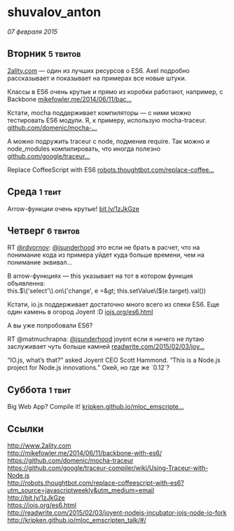# shuvalov_anton

_07 февраля 2015_

## Вторник <small>5 твитов</small>

[2ality.com](http://t.co/PvtJZodxLf "http://www.2ality.com") — один из лучших ресурсов о ES6. Axel подробно рассказывает и показывает на примерах все новые штуки.

Классы в ES6 очень крутые и прямо из коробки работают, например, с Backbone [mikefowler.me/2014/06/11/bac…](http://t.co/iTpI8kcbF1 "http://mikefowler.me/2014/06/11/backbone-with-es6/")

Кстати, mocha поддерживает компиляторы — с ними можно тестировать ES6 модули. Я, к примеру, использую mocha-traceur. [github.com/domenic/mocha-…](https://t.co/RYEpf7hWPX "https://github.com/domenic/mocha-traceur")

А можно подружить traceur c node, подменив require. Так можно и node\_modules компилировать, что иногда полезно [github.com/google/traceur…](https://t.co/ZUhwmdVsin "https://github.com/google/traceur-compiler/wiki/Using-Traceur-with-Node.js")

Replace CoffeeScript with ES6 [robots.thoughtbot.com/replace-coffee…](http://t.co/ELB3FSt6Qx "http://robots.thoughtbot.com/replace-coffeescript-with-es6?utm_source=javascriptweekly&utm_medium=email")

## Среда <small>1 твит</small>

Arrow-функции очень крутые! [bit.ly/1zJkGze](http://t.co/U1ODB6vaN3 "http://bit.ly/1zJkGze")

## Четверг <small>6 твитов</small>

RT [@rdvornov](https://twitter.com/rdvornov "Roman Dvornov"): [@jsunderhood](https://twitter.com/jsunderhood "Разработчик") это если не брать в расчет, что на понимание кода из примера уйдет куда больше времени, чем на понимание эквивал…

В arrow-функциях — this указывает на тот  в котором функция объявленна: <br />this.$\('select'\).on\('change', e =&gt; this.setValue\($\(e.target\).val\(\)\)

Кстати, io.js поддерживает достаточно много всего из спеки ES6. Еще один камень в огород Joyent :D [iojs.org/es6.html](https://t.co/VtTWv98RPl "https://iojs.org/es6.html")

А вы уже попробовали ES6?

RT @matmuchrapna: [@jsunderhood](https://twitter.com/jsunderhood "Разработчик") joyent если я ничего не путаю заслуживает чуть больше камней  [readwrite.com/2015/02/03/joy…](http://t.co/p5MsEMy5h0 "http://readwrite.com/2015/02/03/joyent-nodejs-incubator-iojs-node-io-fork")

“IO.js, what’s that?” asked Joyent CEO Scott Hammond. “This is a Node.js project for Node.js innovations.” Окей, но где же \`0.12\`?

## Суббота <small>1 твит</small>

Big Web App? Compile it! [kripken.github.io/mloc\_emscripte…](http://t.co/vuLsUgPI4U "http://kripken.github.io/mloc_emscripten_talk/#/")

## Ссылки

<a href="http://www.2ality.com" target="_blank">http://www.2ality.com</a>  
<a href="http://mikefowler.me/2014/06/11/backbone-with-es6/" target="_blank">http://mikefowler.me/2014/06/11/backbone-with-es6/</a>  
<a href="https://github.com/domenic/mocha-traceur" target="_blank">https://github.com/domenic/mocha-traceur</a>  
<a href="https://github.com/google/traceur-compiler/wiki/Using-Traceur-with-Node.js" target="_blank">https://github.com/google/traceur-compiler/wiki/Using-Traceur-with-Node.js</a>  
<a href="http://robots.thoughtbot.com/replace-coffeescript-with-es6?utm_source=javascriptweekly&utm_medium=email" target="_blank">http://robots.thoughtbot.com/replace-coffeescript-with-es6?utm_source=javascriptweekly&utm_medium=email</a>  
<a href="http://bit.ly/1zJkGze" target="_blank">http://bit.ly/1zJkGze</a>  
<a href="https://iojs.org/es6.html" target="_blank">https://iojs.org/es6.html</a>  
<a href="http://readwrite.com/2015/02/03/joyent-nodejs-incubator-iojs-node-io-fork" target="_blank">http://readwrite.com/2015/02/03/joyent-nodejs-incubator-iojs-node-io-fork</a>  
<a href="http://kripken.github.io/mloc_emscripten_talk/#/" target="_blank">http://kripken.github.io/mloc_emscripten_talk/#/</a>